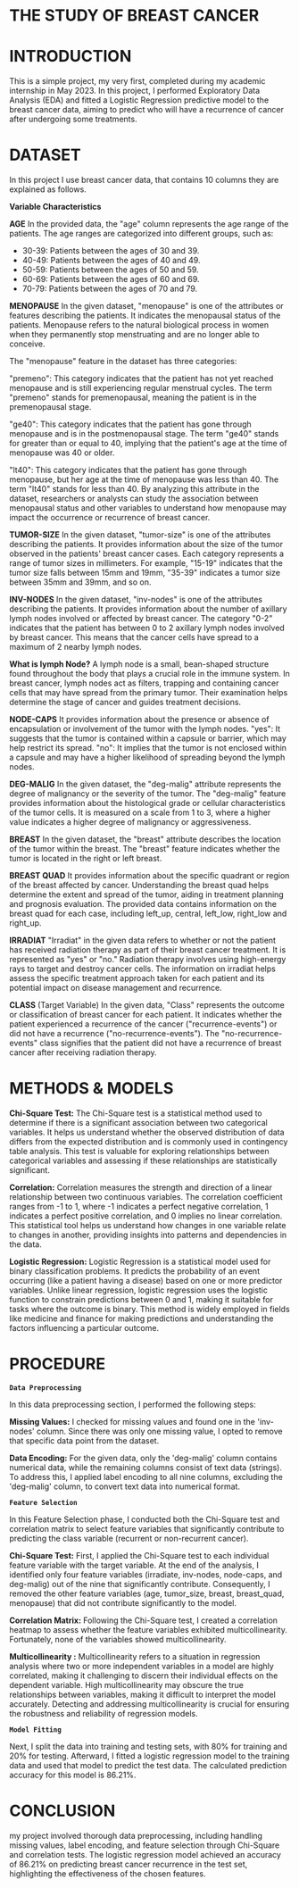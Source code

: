 # THE STUDY OF BREAST CANCER
# INTRODUCTION
This is a simple project, my very first, completed during my academic internship in May 2023. In this project, I performed Exploratory Data Analysis (EDA) and fitted a Logistic Regression predictive model to the breast cancer data, aiming to predict who will have a recurrence of cancer after undergoing some treatments.

# DATASET
In this project I use breast cancer data, that contains 10 columns they are explained as follows.

**Variable Characteristics**

**AGE**
In the provided data, the "age" column represents the age range of the patients. The age ranges are categorized into different groups, such as:
*	30-39: Patients between the ages of 30 and 39.
*	40-49: Patients between the ages of 40 and 49.
*	50-59: Patients between the ages of 50 and 59.
*	60-69: Patients between the ages of 60 and 69.
*	70-79: Patients between the ages of 70 and 79.
 

**MENOPAUSE**
In the given dataset, "menopause" is one of the attributes or features describing the patients. It indicates the menopausal status of the patients. Menopause refers to the natural biological process in women when they permanently stop menstruating and are no longer able to conceive.

The "menopause" feature in the dataset has three categories:

"premeno":
 This category indicates that the patient has not yet reached menopause and is still experiencing regular menstrual cycles. The term "premeno" stands for premenopausal, meaning the patient is in the premenopausal stage.
 
"ge40":
 This category indicates that the patient has gone through menopause and is in the postmenopausal stage. The term "ge40" stands for greater than or equal to 40, implying that the patient's age at the time of menopause was 40 or older.

"lt40": 
This category indicates that the patient has gone through menopause, but her age at the time of menopause was less than 40. The term "lt40" stands for less than 40.
By analyzing this attribute in the dataset, researchers or analysts can study the association between menopausal status and other variables to understand how menopause may impact the occurrence or recurrence of breast cancer.

**TUMOR-SIZE**
In the given dataset, "tumor-size" is one of the attributes describing the patients. It provides information about the size of the tumor observed in the patients' breast cancer cases.
Each category represents a range of tumor sizes in millimeters. For example, "15-19" indicates that the tumor size falls between 15mm and 19mm, "35-39" indicates a tumor size between 35mm and 39mm, and so on.

**INV-NODES**
In the given dataset, "inv-nodes" is one of the attributes describing the patients. It provides information about the number of axillary lymph nodes involved or affected by breast cancer.
The category "0-2" indicates that the patient has between 0 to 2 axillary lymph nodes involved by breast cancer. This means that the cancer cells have spread to a maximum of 2 nearby lymph nodes.

**What is lymph Node?**
A lymph node is a small, bean-shaped structure found throughout the body that plays a crucial role in the immune system. 
In breast cancer, lymph nodes act as filters, trapping and containing cancer cells that may have spread from the primary tumor. Their examination helps determine the stage of cancer and guides treatment decisions.

**NODE-CAPS**
It provides information about the presence or absence of encapsulation or involvement of the tumor with the lymph nodes.
"yes": It suggests that the tumor is contained within a capsule or barrier, which may help restrict its spread.
"no": It implies that the tumor is not enclosed within a capsule and may have a higher likelihood of spreading beyond the lymph nodes.

**DEG-MALIG**
In the given dataset, the "deg-malig" attribute represents the degree of malignancy or the severity of the tumor.
The "deg-malig" feature provides information about the histological grade or cellular characteristics of the tumor cells.
It is measured on a scale from 1 to 3, where a higher value indicates a higher degree of malignancy or aggressiveness.

**BREAST**
In the given dataset, the "breast" attribute describes the location of the tumor within the breast.
The "breast" feature indicates whether the tumor is located in the right or left breast.

**BREAST QUAD**
It provides information about the specific quadrant or region of the breast affected by cancer. Understanding the breast quad helps determine the extent and spread of the tumor, aiding in treatment planning and prognosis evaluation. 
The provided data contains information on the breast quad for each case, including left_up, central, left_low, right_low and right_up.

**IRRADIAT**
"Irradiat" in the given data refers to whether or not the patient has received radiation therapy as part of their breast cancer treatment. It is represented as "yes" or "no." 
Radiation therapy involves using high-energy rays to target and destroy cancer cells. The information on irradiat helps assess the specific treatment approach taken for each patient and its potential impact on disease management and recurrence.

**CLASS** (Target Variable)
In the given data, "Class" represents the outcome or classification of breast cancer for each patient. It indicates whether the patient experienced a recurrence of the cancer ("recurrence-events") or did not have a recurrence ("no-recurrence-events"). 
The "no-recurrence-events" class signifies that the patient did not have a recurrence of breast cancer after receiving radiation therapy.

# METHODS & MODELS
**Chi-Square Test:**
The Chi-Square test is a statistical method used to determine if there is a significant association between two categorical variables. It helps us understand whether the observed distribution of data differs from the expected distribution and is commonly used in contingency table analysis. This test is valuable for exploring relationships between categorical variables and assessing if these relationships are statistically significant.

**Correlation:**
Correlation measures the strength and direction of a linear relationship between two continuous variables. The correlation coefficient ranges from -1 to 1, where -1 indicates a perfect negative correlation, 1 indicates a perfect positive correlation, and 0 implies no linear correlation. This statistical tool helps us understand how changes in one variable relate to changes in another, providing insights into patterns and dependencies in the data.

**Logistic Regression:**
Logistic Regression is a statistical model used for binary classification problems. It predicts the probability of an event occurring (like a patient having a disease) based on one or more predictor variables. Unlike linear regression, logistic regression uses the logistic function to constrain predictions between 0 and 1, making it suitable for tasks where the outcome is binary. This method is widely employed in fields like medicine and finance for making predictions and understanding the factors influencing a particular outcome.

# PROCEDURE
**`Data Preprocessing`**

In this data preprocessing section, I performed the following steps:

**Missing Values:** I checked for missing values and found one in the 'inv-nodes' column. Since there was only one missing value, I opted to remove that specific data point from the dataset.

**Data Encoding:** For the given data, only the 'deg-malig' column contains numerical data, while the remaining columns consist of text data (strings). To address this, I applied label encoding to all nine columns, excluding the 'deg-malig' column, to convert text data into numerical format.

**`Feature Selection`**

In this Feature Selection phase, I conducted both the Chi-Square test and correlation matrix to select feature variables that significantly contribute to predicting the class variable (recurrent or non-recurrent cancer).

**Chi-Square Test:**
First, I applied the Chi-Square test to each individual feature variable with the target variable. At the end of the analysis, I identified only four feature variables (irradiate, inv-nodes, node-caps, and deg-malig) out of the nine that significantly contribute. Consequently, I removed the other feature variables (age, tumor_size, breast, breast_quad, menopause) that did not contribute significantly to the model.

**Correlation Matrix:**
Following the Chi-Square test, I created a correlation heatmap to assess whether the feature variables exhibited multicollinearity. Fortunately, none of the variables showed multicollinearity.

**Multicollinearity :**
Multicollinearity refers to a situation in regression analysis where two or more independent variables in a model are highly correlated, making it challenging to discern their individual effects on the dependent variable. High multicollinearity may obscure the true relationships between variables, making it difficult to interpret the model accurately. Detecting and addressing multicollinearity is crucial for ensuring the robustness and reliability of regression models.

**`Model Fitting`**

Next, I split the data into training and testing sets, with 80% for training and 20% for testing. Afterward, I fitted a logistic regression model to the training data and used that model to predict the test data. The calculated prediction accuracy for this model is 86.21%.

# CONCLUSION
my project involved thorough data preprocessing, including handling missing values, label encoding, and feature selection through Chi-Square and correlation tests. The logistic regression model achieved an accuracy of 86.21% on predicting breast cancer recurrence in the test set, highlighting the effectiveness of the chosen features.
